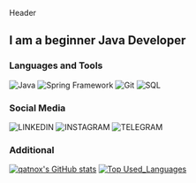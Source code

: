 Header

## **I am a beginner Java Developer**

### **Languages and Tools**
![Java](https://img.shields.io/badge/Java-000000?style=for-the-badge&logo=oracle&logoColor=ff2700)
![Spring Framework](https://img.shields.io/badge/Spring-000000?style=for-the-badge&logo=Spring&logoColor=75e935)
![Git](https://img.shields.io/badge/Git-000000?style=for-the-badge&logo=Git&logoColor=ff4600)
![SQL](https://img.shields.io/badge/SQL-000000?style=for-the-badge&logo=mysql&logoColor=ffffff)

### Social Media
![LINKEDIN](https://img.shields.io/badge/LINKEDIN-ffffff?style=for-the-badge&logo=linkedin&logoColor=0d8ae5&link=https%3A%2F%2Fwww.linkedin.com%2Fin%2Fpavlo-zimnytsia-81448927a%2F)
![INSTAGRAM](https://img.shields.io/badge/INSTAGRAM-ffffff?style=for-the-badge&logo=instagram&logoColor=8a06ff&link=https%3A%2F%2Fwww.instagram.com%2Fgxdblessed%2F)
![TELEGRAM](https://img.shields.io/badge/TELEGRAM-ffffff?style=for-the-badge&logo=telegram&logoColor=light-blue&link=https%3A%2F%2Ft.me%2Fsxddened)


### Additional
[![qatnox's GitHub stats](https://github-readme-stats.vercel.app/api?username=qatnox&show_icons=true&theme=tokyonight)](https://github.com/qatnox)
[![Top Used_Languages](https://github-readme-stats.vercel.app/api/top-langs/?username=qatnox&theme=tokyonight)](https://github.com/qatnox)
